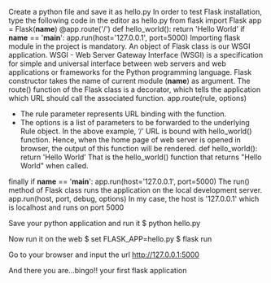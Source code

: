 Create a python file and save it as hello.py
In order to test Flask installation, type the following code in the editor as hello.py
	from flask import Flask
	app = Flask(__name__)
	@app.route('/')
	def hello_world():
		return 'Hello World’
	if __name__ == '__main__':
		app.run(host='127.0.0.1', port=5000)
Importing flask module in the project is mandatory. An object of Flask class is our WSGI
application.
WSGI - Web Server Gateway Interface (WSGI) is a specification for simple and universal interface between web servers 
and web applications or frameworks for the Python programming language.
Flask constructor takes the name of current module (__name__) as argument.
The route() function of the Flask class is a decorator, which tells the application which
URL should call the associated function.
app.route(rule, options)
- The rule parameter represents URL binding with the function.
- The options is a list of parameters to be forwarded to the underlying Rule object.
In the above example, ‘/’ URL is bound with hello_world() function. Hence, when the
home page of web server is opened in browser, the output of this function will be rendered.
	def hello_world():
		return 'Hello World’
That is the hello_world() function that returns "Hello World" when called.

finally 
	if __name__ == '__main__':
		app.run(host='127.0.0.1', port=5000)
The run() method of Flask class runs the application on the local development
server.
app.run(host, port, debug, options)
In my case, the host is '127.0.0.1' which is localhost and runs on port 5000

Save your python application and run it
$ python hello.py

Now run it on the web
$ set FLASK_APP=hello.py
$ flask run

Go to your browser and input the url http://127.0.0.1:5000

And there you are...bingo!! your first flask application



